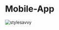 # Mobile-App
![stylesavvy](https://github.com/user-attachments/assets/a546b8fe-e697-49db-b7f1-05c10274bc09)
